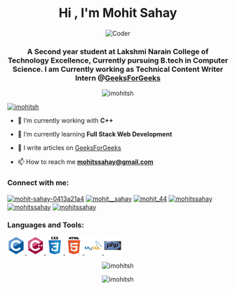 <h1 align="center">Hi , I'm Mohit Sahay</h1>
<p align="center"> 
<img align="center" alt="Coder" src="https://media1.tenor.com/images/cd37fa49c983ac905df0016fd5b6a2ee/tenor.gif?itemid=13165216" width=60%>
</p>
<h3 align="center">A Second year student at Lakshmi Narain College of Technology Excellence, Currently pursuing B.tech in Computer Science. I am Currently working as Technical Content Writer Intern @<a href="https://www.geeksforgeeks.org/">GeeksForGeeks</a></h3>

<p align="center"> <img src="https://komarev.com/ghpvc/?username=imohitsh&label=Profile%20views&color=0e75b6&style=flat" alt="imohitsh" /> </p>

<p align="left"> <a href="https://github.com/ryo-ma/github-profile-trophy"><img src="https://github-profile-trophy.vercel.app/?username=imohitsh" alt="imohitsh" /></a> </p>

- 🔭 I’m currently working with **C++**

- 🌱 I’m currently learning **Full Stack Web Development**

- 📝 I write articles on <a href="https://auth.geeksforgeeks.org/user/mohitssahay/profile">GeeksForGeeks </a>

- 📫 How to reach me **mohitssahay@gmail.com**

<h3 align="left">Connect with me:</h3>
<p align="left">
<a href="https://linkedin.com/in/mohit-sahay-0413a21a4" target="blank"><img align="center" src="https://raw.githubusercontent.com/rahuldkjain/github-profile-readme-generator/master/src/images/icons/Social/linked-in-alt.svg" alt="mohit-sahay-0413a21a4" height="30" width="40" /></a>
<a href="https://instagram.com/mohit__sahay" target="blank"><img align="center" src="https://raw.githubusercontent.com/rahuldkjain/github-profile-readme-generator/master/src/images/icons/Social/instagram.svg" alt="mohit__sahay" height="30" width="40" /></a>
<a href="https://www.codechef.com/users/mohit_44" target="blank"><img align="center" src="https://cdn.jsdelivr.net/npm/simple-icons@3.1.0/icons/codechef.svg" alt="mohit_44" height="30" width="40" /></a>
<a href="https://www.hackerrank.com/mohitssahay" target="blank"><img align="center" src="https://raw.githubusercontent.com/rahuldkjain/github-profile-readme-generator/master/src/images/icons/Social/hackerrank.svg" alt="mohitssahay" height="30" width="40" /></a>
<a href="https://www.leetcode.com/mohitssahay" target="blank"><img align="center" src="https://raw.githubusercontent.com/rahuldkjain/github-profile-readme-generator/master/src/images/icons/Social/leet-code.svg" alt="mohitssahay" height="30" width="40" /></a>
<a href="https://auth.geeksforgeeks.org/user/mohitssahay" target="blank"><img align="center" src="https://raw.githubusercontent.com/rahuldkjain/github-profile-readme-generator/master/src/images/icons/Social/geeks-for-geeks.svg" alt="mohitssahay" height="30" width="40" /></a>
</p>

<h3 align="left">Languages and Tools:</h3>
<p align="left"> <a href="https://www.cprogramming.com/" target="_blank"> <img src="https://raw.githubusercontent.com/devicons/devicon/master/icons/c/c-original.svg" alt="c" width="40" height="40"/> </a> <a href="https://www.w3schools.com/cpp/" target="_blank"> <img src="https://raw.githubusercontent.com/devicons/devicon/master/icons/cplusplus/cplusplus-original.svg" alt="cplusplus" width="40" height="40"/> </a> <a href="https://www.w3schools.com/css/" target="_blank"> <img src="https://raw.githubusercontent.com/devicons/devicon/master/icons/css3/css3-original-wordmark.svg" alt="css3" width="40" height="40"/> </a> <a href="https://www.w3.org/html/" target="_blank"> <img src="https://raw.githubusercontent.com/devicons/devicon/master/icons/html5/html5-original-wordmark.svg" alt="html5" width="40" height="40"/> </a> <a href="https://www.mysql.com/" target="_blank"> <img src="https://raw.githubusercontent.com/devicons/devicon/master/icons/mysql/mysql-original-wordmark.svg" alt="mysql" width="40" height="40"/> </a> <a href="https://www.php.net" target="_blank"> <img src="https://raw.githubusercontent.com/devicons/devicon/master/icons/php/php-original.svg" alt="php" width="40" height="40"/> </a> </p>

<p align="center" ><img src="https://github-readme-stats.vercel.app/api/top-langs?username=imohitsh&show_icons=true&locale=en&layout=compact" alt="imohitsh" /></p>

<p align="center"><img  src="https://github-readme-streak-stats.herokuapp.com/?user=imohitsh&" alt="imohitsh" /></p>


